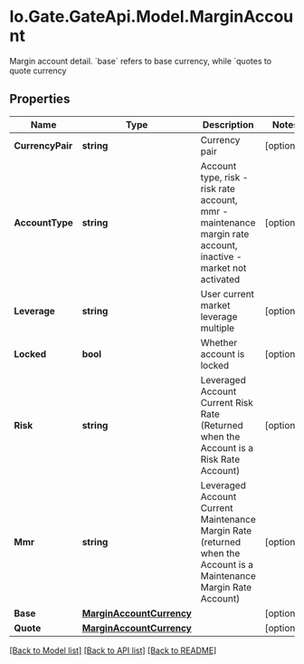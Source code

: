 
# Io.Gate.GateApi.Model.MarginAccount

Margin account detail. &#x60;base&#x60; refers to base currency, while &#x60;quotes to quote currency

## Properties

Name | Type | Description | Notes
------------ | ------------- | ------------- | -------------
**CurrencyPair** | **string** | Currency pair | [optional] 
**AccountType** | **string** | Account type, risk - risk rate account, mmr - maintenance margin rate account, inactive - market not activated | [optional] 
**Leverage** | **string** | User current market leverage multiple | [optional] 
**Locked** | **bool** | Whether account is locked | [optional] 
**Risk** | **string** | Leveraged Account Current Risk Rate (Returned when the Account is a Risk Rate Account) | [optional] 
**Mmr** | **string** | Leveraged Account Current Maintenance Margin Rate (returned when the Account is a Maintenance Margin Rate Account) | [optional] 
**Base** | [**MarginAccountCurrency**](MarginAccountCurrency.md) |  | [optional] 
**Quote** | [**MarginAccountCurrency**](MarginAccountCurrency.md) |  | [optional] 

[[Back to Model list]](../README.md#documentation-for-models)
[[Back to API list]](../README.md#documentation-for-api-endpoints)
[[Back to README]](../README.md)
